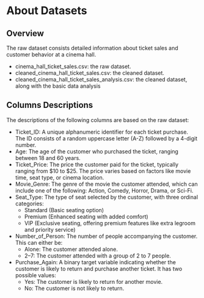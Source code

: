 # About Datasets

## Overview

The raw dataset consists detailed information about ticket sales and customer behavior at a cinema hall.

- cinema_hall_ticket_sales.csv: the raw dataset.
- cleaned_cinema_hall_ticket_sales.csv: the cleaned dataset.
- cleaned_cinema_hall_ticket_sales_analysis.csv: the cleaned dataset, along with the basic data analysis

## Columns Descriptions

The descriptions of the following columns are based on the raw dataset:

- Ticket_ID: A unique alphanumeric identifier for each ticket purchase. The ID consists of a random uppercase letter (A-Z) followed by a 4-digit number.
- Age: The age of the customer who purchased the ticket, ranging between 18 and 60 years.
- Ticket_Price: The price the customer paid for the ticket, typically ranging from $10 to $25. The price varies based on factors like movie time, seat type, or cinema location.
- Movie_Genre: The genre of the movie the customer attended, which can include one of the following: Action, Comedy, Horror, Drama, or Sci-Fi.
- Seat_Type: The type of seat selected by the customer, with three ordinal categories:
  - Standard (Basic seating option)
  - Premium (Enhanced seating with added comfort)
  - VIP (Exclusive seating, offering premium features like extra legroom and priority service)
- Number_of_Person: The number of people accompanying the customer. This can either be:
  - Alone: The customer attended alone.
  - 2–7: The customer attended with a group of 2 to 7 people.
- Purchase_Again: A binary target variable indicating whether the customer is likely to return and purchase another ticket. It has two possible values:
  - Yes: The customer is likely to return for another movie.
  - No: The customer is not likely to return.
